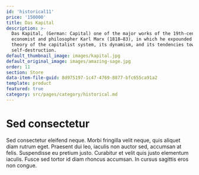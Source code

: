 ```yaml
---
id: 'historical11'
price: '150000'
title: Das Kapital
description: >-
  Das Kapital, (German: Capital) one of the major works of the 19th-century
  economist and philosopher Karl Marx (1818–83), in which he expounded his
  theory of the capitalist system, its dynamism, and its tendencies toward
  self-destruction. 
default_thumbnail_image: images/kapital.jpg
default_original_image: images/amazing-sage.jpg
order: 11
section: Store
data-item-file-guid: 8d975197-1c47-4769-8877-bfc655ca91a2
template: product
featured: true
category: src/pages/category/historical.md
---
```


# Sed consectetur

Sed consectetur eleifend neque. Morbi fringilla velit neque, quis aliquet diam rutrum eget. Praesent dui leo, iaculis non auctor sed, accumsan at felis. Suspendisse eu pretium justo. Curabitur et velit quis justo elementum iaculis. Fusce sed tortor id diam rhoncus accumsan. In cursus sagittis eros non congue.